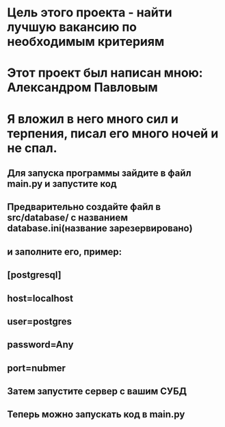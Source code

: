 # Цель этого проекта - найти лучшую вакансию по необходимым критериям

# Этот проект был написан мною: Александром Павловым
# Я вложил в него много сил и терпения, писал его много ночей и не спал.

## Для запуска программы зайдите в файл main.py и запустите код
## Предварительно создайте файл в src/database/ с названием database.ini(название зарезервировано)
## и заполните его, пример:
## [postgresql]
## host=localhost
## user=postgres
## password=Any
## port=nubmer
## Затем запустите сервер с вашим СУБД
## Теперь можно запускать код в main.py